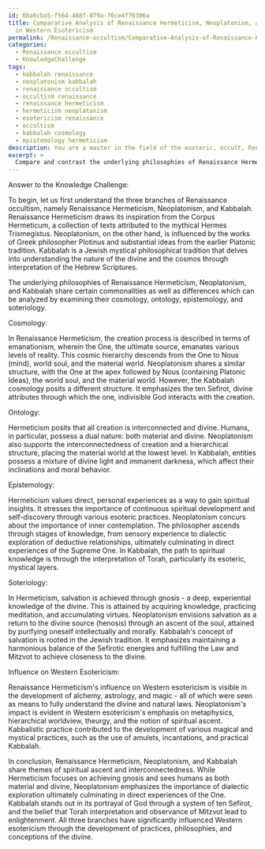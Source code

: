```yaml
---
id: 6ba6cba5-f564-488f-879a-76ce4f76306a
title: Comparative Analysis of Renaissance Hermeticism, Neoplatonism, and Kabbalah
  in Western Esotericism
permalink: /Renaissance-occultism/Comparative-Analysis-of-Renaissance-Hermeticism-Neoplatonism-and-Kabbalah-in-Western-Esotericism/
categories:
  - Renaissance occultism
  - KnowledgeChallenge
tags:
  - kabbalah renaissance
  - neoplatonism kabbalah
  - renaissance occultism
  - occultism renaissance
  - renaissance hermeticism
  - hermeticism neoplatonism
  - esotericism renaissance
  - occultism
  - kabbalah cosmology
  - epistemology hermeticism
description: You are a master in the field of the esoteric, occult, Renaissance occultism and Education. You are a writer of tests, challenges, textbooks and deep knowledge on Renaissance occultism for initiates and students to gain deep insights and understanding from. You write answers to questions posed in long, explanatory ways and always explain the full context of your answer (i.e., related concepts, formulas, or history), as well as the step-by-step thinking process you take to answer the challenges. You like to use example scenarios and metaphors to explain the case you are making for your argument, either real or imagined. Summarize the key themes, ideas, and conclusions at the end.
excerpt: > 
  Compare and contrast the underlying philosophies of Renaissance Hermeticism, Neoplatonism, and Kabbalah, highlighting the specific ways in which these branches of Renaissance occultism influenced the development of Western esotericism.
---
```

Answer to the Knowledge Challenge:

To begin, let us first understand the three branches of Renaissance occultism, namely Renaissance Hermeticism, Neoplatonism, and Kabbalah. Renaissance Hermeticism draws its inspiration from the Corpus Hermeticum, a collection of texts attributed to the mythical Hermes Trismegistus. Neoplatonism, on the other hand, is influenced by the works of Greek philosopher Plotinus and substantial ideas from the earlier Platonic tradition. Kabbalah is a Jewish mystical philosophical tradition that delves into understanding the nature of the divine and the cosmos through interpretation of the Hebrew Scriptures.

The underlying philosophies of Renaissance Hermeticism, Neoplatonism, and Kabbalah share certain commonalities as well as differences which can be analyzed by examining their cosmology, ontology, epistemology, and soteriology.

Cosmology:

In Renaissance Hermeticism, the creation process is described in terms of emanationism, wherein the One, the ultimate source, emanates various levels of reality. This cosmic hierarchy descends from the One to Nous (mind), world soul, and the material world. Neoplatonism shares a similar structure, with the One at the apex followed by Nous (containing Platonic Ideas), the world soul, and the material world. However, the Kabbalah cosmology posits a different structure. It emphasizes the ten Sefirot, divine attributes through which the one, indivisible God interacts with the creation.

Ontology:

Hermeticism posits that all creation is interconnected and divine. Humans, in particular, possess a dual nature: both material and divine. Neoplatonism also supports the interconnectedness of creation and a hierarchical structure, placing the material world at the lowest level. In Kabbalah, entities possess a mixture of divine light and immanent darkness, which affect their inclinations and moral behavior.

Epistemology:

Hermeticism values direct, personal experiences as a way to gain spiritual insights. It stresses the importance of continuous spiritual development and self-discovery through various esoteric practices. Neoplatonism concurs about the importance of inner contemplation. The philosopher ascends through stages of knowledge, from sensory experience to dialectic exploration of deductive relationships, ultimately culminating in direct experiences of the Supreme One. In Kabbalah, the path to spiritual knowledge is through the interpretation of Torah, particularly its esoteric, mystical layers.

Soteriology:

In Hermeticism, salvation is achieved through gnosis - a deep, experiential knowledge of the divine. This is attained by acquiring knowledge, practicing meditation, and accumulating virtues. Neoplatonism envisions salvation as a return to the divine source (henosis) through an ascent of the soul, attained by purifying oneself intellectually and morally. Kabbalah's concept of salvation is rooted in the Jewish tradition. It emphasizes maintaining a harmonious balance of the Sefirotic energies and fulfilling the Law and Mitzvot to achieve closeness to the divine.

Influence on Western Esotericism:

Renaissance Hermeticism's influence on Western esotericism is visible in the development of alchemy, astrology, and magic - all of which were seen as means to fully understand the divine and natural laws. Neoplatonism's impact is evident in Western esotericism's emphasis on metaphysics, hierarchical worldview, theurgy, and the notion of spiritual ascent. Kabbalistic practice contributed to the development of various magical and mystical practices, such as the use of amulets, incantations, and practical Kabbalah.

In conclusion, Renaissance Hermeticism, Neoplatonism, and Kabbalah share themes of spiritual ascent and interconnectedness. While Hermeticism focuses on achieving gnosis and sees humans as both material and divine, Neoplatonism emphasizes the importance of dialectic exploration ultimately culminating in direct experiences of the One. Kabbalah stands out in its portrayal of God through a system of ten Sefirot, and the belief that Torah interpretation and observance of Mitzvot lead to enlightenment. All three branches have significantly influenced Western esotericism through the development of practices, philosophies, and conceptions of the divine.
